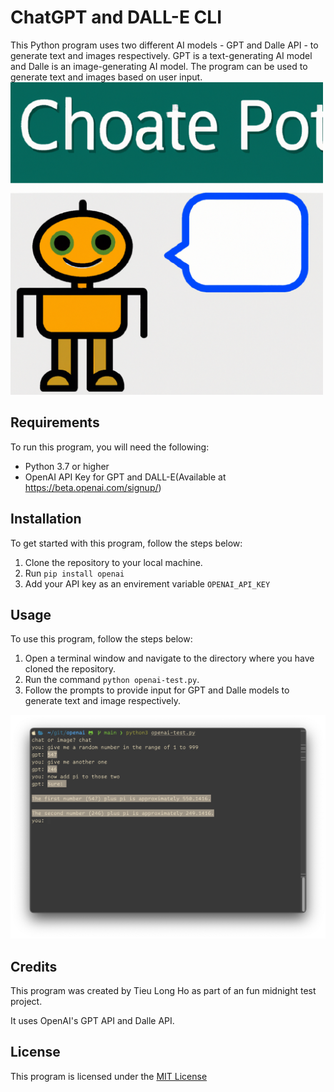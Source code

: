 # ChatGPT and DALL-E CLI

This Python program uses two different AI models - GPT and Dalle API - to generate text and images respectively. GPT is a text-generating AI model and Dalle is an image-generating AI model. The program can be used to generate text and images based on user input.
<img src="resources/images/logo.jpg" width="500">

## Requirements

To run this program, you will need the following:

- Python 3.7 or higher
- OpenAI API Key for GPT and DALL-E(Available at https://beta.openai.com/signup/)

## Installation

To get started with this program, follow the steps below:

1. Clone the repository to your local machine.
2. Run `pip install openai`
3. Add your API key as an envirement variable `OPENAI_API_KEY`

## Usage

To use this program, follow the steps below:

1. Open a terminal window and navigate to the directory where you have cloned the repository.
2. Run the command `python openai-test.py`.
3. Follow the prompts to provide input for GPT and Dalle models to generate text and image respectively.

<img src="resources/images/demo.jpg" width="600">

## Credits

This program was created by Tieu Long Ho as part of an fun midnight test project.

It uses OpenAI's GPT API and Dalle API.

## License

This program is licensed under the [MIT License](https://opensource.org/licenses/MIT)
